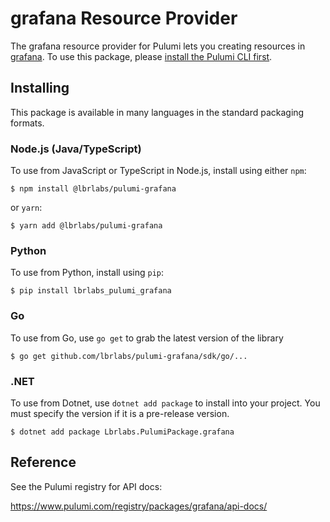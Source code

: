 
# grafana Resource Provider

The grafana resource provider for Pulumi lets you creating resources in [grafana](https://www.grafana.com). To use
this package, please [install the Pulumi CLI first](https://pulumi.com/).

## Installing

This package is available in many languages in the standard packaging formats.

### Node.js (Java/TypeScript)

To use from JavaScript or TypeScript in Node.js, install using either `npm`:

```
$ npm install @lbrlabs/pulumi-grafana
```

or `yarn`:

```
$ yarn add @lbrlabs/pulumi-grafana
```

### Python

To use from Python, install using `pip`:

```
$ pip install lbrlabs_pulumi_grafana
```

### Go

To use from Go, use `go get` to grab the latest version of the library

```
$ go get github.com/lbrlabs/pulumi-grafana/sdk/go/...
```

### .NET

To use from Dotnet, use `dotnet add package` to install into your project. You must specify the version if it is a pre-release version.


```
$ dotnet add package Lbrlabs.PulumiPackage.grafana
```

## Reference

See the Pulumi registry for API docs:

https://www.pulumi.com/registry/packages/grafana/api-docs/
